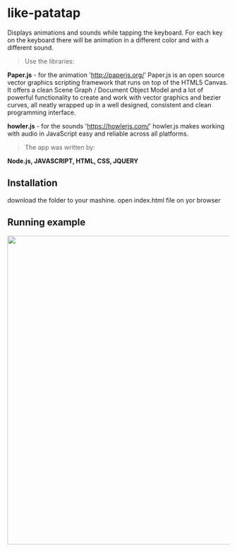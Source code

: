 # like-patatap

Displays animations and sounds while tapping the keyboard. For each key on the keyboard there will be animation in a different color and with a different sound.

>Use the libraries:

****Paper.js**** - for the animation 'http://paperjs.org/'
Paper.js is an open source vector graphics scripting framework that runs on top of the HTML5 Canvas. It offers a clean Scene Graph / Document Object Model and a lot of powerful functionality to create and work with vector graphics and bezier curves, all neatly wrapped up in a well designed, consistent and clean programming interface.

****howler.js**** - for the sounds 'https://howlerjs.com/'
howler.js makes working with audio in JavaScript easy and reliable across all platforms.


>The app was written by: 


****Node.js, JAVASCRIPT, HTML, CSS, JQUERY****

## Installation
download the folder to your mashine. open index.html file on yor browser

## Running example

<img style="-webkit-user-select: none;margin: auto;width: 700px;" src="https://raw.githubusercontent.com/EfratVanso/like-patatap.github.io/master/patatp.gif" width="870">
